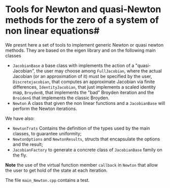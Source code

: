 # Tools for Newton and quasi-Newton methods for the zero of a system of non linear equations#

We presnt here a set of tools to implement generic Newton or quasi newton methods. They are based on the eigen library and 
on the following main classes

* `JacobianBase` a base class with implements the action of a "quasi-Jacobian", the user may choose among `FullJacobian`, where the actual Jacobian (or an approximation of it) must be specified by the user, `Discretejacobian`, that computes an approximate Jacobian via finite differences, `IdentityJacobian`, that just implements a scaled identity map, `BroydenB`, that implements the "bad" Broyden iteration and the `BroidenG` that implements the classic Broyden.
* `Newton` A class that given the non linear functions and a `JacobianBase` will perform the Newton iterations.

We have also:

* `NewtonTrats` Contains the definition of the types used by the main classes, to guarantee uniformity;
* `NewtonOptions` and `NewtonResults`, structs that encapsulate the options and the result;
* `JacobianFactory` to generate a concrete class of `JacobianBase` family on the fly.

**Note** the use of the virtual function member `callback` in `Newton` that allow the user to get hold of the state at each iteration.

The file `main_Newton.cpp` contains a test.
